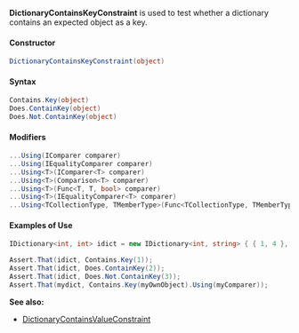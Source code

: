 **DictionaryContainsKeyConstraint** is used to test whether a dictionary
contains an expected object as a key.

#### Constructor

```csharp
DictionaryContainsKeyConstraint(object)
```

#### Syntax

```csharp
Contains.Key(object)
Does.ContainKey(object)
Does.Not.ContainKey(object)
```

#### Modifiers

```csharp
...Using(IComparer comparer)
...Using(IEqualityComparer comparer)
...Using<T>(IComparer<T> comparer)
...Using<T>(Comparison<T> comparer)
...Using<T>(Func<T, T, bool> comparer)
...Using<T>(IEqualityComparer<T> comparer)
...Using<TCollectionType, TMemberType>(Func<TCollectionType, TMemberType, bool> comparison)
```

#### Examples of Use

```csharp
IDictionary<int, int> idict = new IDictionary<int, string> { { 1, 4 }, { 2, 5 } };

Assert.That(idict, Contains.Key(1));
Assert.That(idict, Does.ContainKey(2));
Assert.That(idict, Does.Not.ContainKey(3));
Assert.That(mydict, Contains.Key(myOwnObject).Using(myComparer));
```

**See also:**
 * [DictionaryContainsValueConstraint](DictionaryContainsValueConstraint.md)

